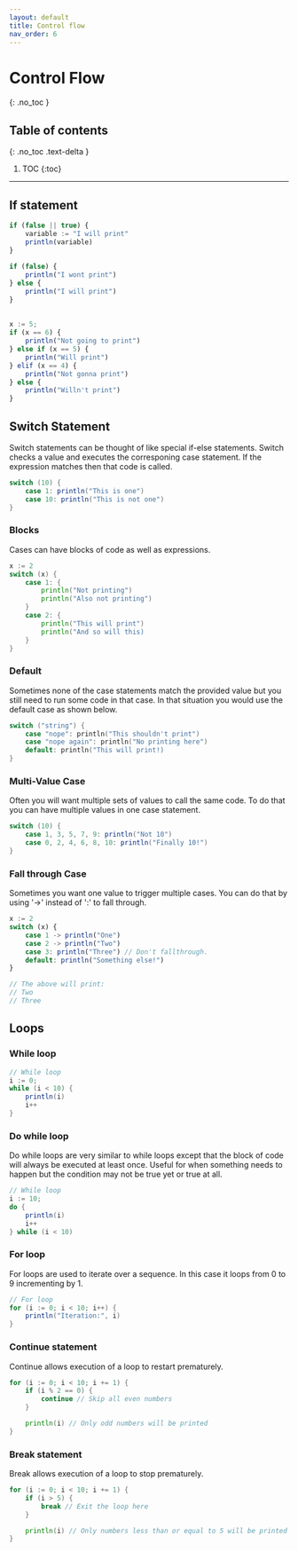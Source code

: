 ```yaml
---
layout: default
title: Control flow
nav_order: 6
---
```


# Control Flow
{: .no_toc }

## Table of contents
{: .no_toc .text-delta }

1. TOC
{:toc}

---
## If statement

```ts
if (false || true) {
    variable := "I will print"
    println(variable)
}
    
if (false) {
    println("I wont print")
} else {
    println("I will print")
}
    
    
x := 5;
if (x == 6) {
    println("Not going to print")
} else if (x == 5) {
    println("Will print")
} elif (x == 4) {
    println("Not gonna print")
} else {
    println("Willn't print")
}
```

## Switch Statement

Switch statements can be thought of like special if-else statements. Switch checks a value and executes the corresponing
case statement. If the expression matches then that code is called.

```cs
switch (10) {
    case 1: println("This is one")
    case 10: println("This is not one")
}
```

### Blocks

Cases can have blocks of code as well as expressions.

```go
x := 2
switch (x) {
    case 1: {
        println("Not printing")
        println("Also not printing")
    }
    case 2: {
        println("This will print")
        println("And so will this)
    }
}
```

### Default

Sometimes none of the case statements match the provided value but you still need to run some code in that case. In that situation you would use the default case as shown below.

```c++
switch ("string") {
    case "nope": println("This shouldn't print")
    case "nope again": println("No printing here")
    default: println("This will print!)
}
```

### Multi-Value Case

Often you will want multiple sets of values to call the same code. To do that you can have multiple values in
one case statement.

```cs
switch (10) {
    case 1, 3, 5, 7, 9: println("Not 10")
    case 0, 2, 4, 6, 8, 10: println("Finally 10!")
}
```

### Fall through Case

Sometimes you want one value to trigger multiple cases. You can do that by using '->' instead of ':'
to fall through.

```js
x := 2
switch (x) {
    case 1 -> println("One")
    case 2 -> println("Two")
    case 3: println("Three") // Don't fallthrough.
    default: println("Something else!")
}

// The above will print:
// Two
// Three
```

## Loops
### While loop

```cs
// While loop
i := 0;
while (i < 10) {
    println(i)
    i++
}
```

### Do while loop

Do while loops are very similar to while loops except that the block of code will always be executed at least once.
Useful for when something needs to happen but the condition may not be true yet or true at all.

```cs
// While loop
i := 10;
do {
    println(i)
    i++
} while (i < 10)
```

### For loop

For loops are used to iterate over a sequence. In this case it loops from 0 to 9 incrementing by 1.

```cs
// For loop
for (i := 0; i < 10; i++) {
    println("Iteration:", i)
}
```

### Continue statement

Continue allows execution of a loop to restart prematurely.

```go
for (i := 0; i < 10; i += 1) {
    if (i % 2 == 0) {
        continue // Skip all even numbers
    }

    println(i) // Only odd numbers will be printed
}
```

### Break statement

Break allows execution of a loop to stop prematurely.

```go
for (i := 0; i < 10; i += 1) {
    if (i > 5) {
        break // Exit the loop here
    }

    println(i) // Only numbers less than or equal to 5 will be printed
}
```

